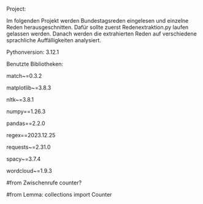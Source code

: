Project:

Im folgenden Projekt werden Bundestagsreden eingelesen und einzelne Reden herausgeschnitten. 
Dafür sollte zuerst Redenextraktion.py laufen gelassen werden.
Danach werden die extrahierten Reden auf verschiedene sprachliche Auffälligkeiten analysiert.


Pythonversion: 
3.12.1

Benutzte Bibliotheken:

match~=0.3.2

matplotlib~=3.8.3

nltk~=3.8.1

numpy==1.26.3

pandas==2.2.0

regex==2023.12.25

requests~=2.31.0

spacy~=3.7.4

wordcloud~=1.9.3

#from Zwischenrufe counter?

#from Lemma: collections import Counter
